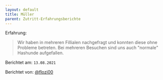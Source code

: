 ```yaml
---
layout: default
title: Müller
parent: Zutritt-Erfahrungsberichte
---
```


Erfahrung: 

> Wir haben in mehreren Fillialen nachgefragt und konnten diese ohne Probleme betreten.
> Bei mehreren Besuchen sind uns auch "normale" Hashunde aufgefallen.


Berichtet am: `13.08.2021`

Berichtet von: [@flozi00](https://github.com/flozi00)

